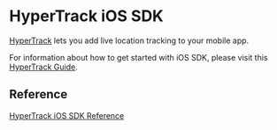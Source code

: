 # HyperTrack iOS SDK

[HyperTrack](https://www.hypertrack.com) lets you add live location tracking to your mobile app.

For information about how to get started with iOS SDK, please visit this [HyperTrack Guide](https://hypertrack.com/docs/install-sdk-ios).

## Reference

[HyperTrack iOS SDK Reference](https://hypertrack.github.io/mobile-common/documentation/hypertrack)
